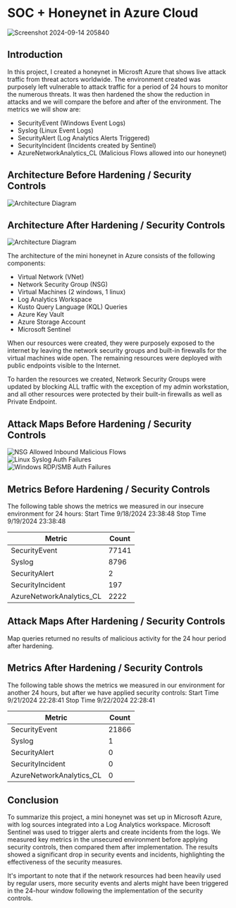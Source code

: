 # SOC + Honeynet in Azure Cloud
![Screenshot 2024-09-14 205840](https://github.com/user-attachments/assets/297486f1-c1ff-4e70-a26a-d8396e9aeff8)

## Introduction

In this project, I created a honeynet in Microsft Azure that shows live attack traffic from threat actors worldwide. The environment created was purposely left vulnerable to attack traffic for a period of 24 hours to monitor the numerous threats. It was then hardened the show the reduction in attacks and we will compare the before and after of the environment. The metrics we will show are:

- SecurityEvent (Windows Event Logs)
- Syslog (Linux Event Logs)
- SecurityAlert (Log Analytics Alerts Triggered)
- SecurityIncident (Incidents created by Sentinel)
- AzureNetworkAnalytics_CL (Malicious Flows allowed into our honeynet)

## Architecture Before Hardening / Security Controls
![Architecture Diagram](https://i.imgur.com/aBDwnKb.jpg)

## Architecture After Hardening / Security Controls
![Architecture Diagram](https://i.imgur.com/YQNa9Pp.jpg)

The architecture of the mini honeynet in Azure consists of the following components:

- Virtual Network (VNet)
- Network Security Group (NSG)
- Virtual Machines (2 windows, 1 linux)
- Log Analytics Workspace
- Kusto Query Language (KQL) Queries
- Azure Key Vault
- Azure Storage Account
- Microsoft Sentinel

When our resources were created, they were purposely exposed to the internet by leaving the network security groups and built-in firewalls for the virtual machines wide open. The remaining resources were deployed with public endpoints visible to the Internet.

To harden the resources we created, Network Security Groups were updated by blocking ALL traffic with the exception of my admin workstation, and all other resources were protected by their built-in firewalls as well as Private Endpoint.

## Attack Maps Before Hardening / Security Controls
![NSG Allowed Inbound Malicious Flows](https://github.com/user-attachments/assets/d32f46c1-7901-442a-b4da-81aa1c4d6d10)<br>
![Linux Syslog Auth Failures](https://github.com/user-attachments/assets/82b3d91c-7218-4f59-a47c-ab9fb5161e67)<br>
![Windows RDP/SMB Auth Failures](https://github.com/user-attachments/assets/cc1f729a-beaf-4c96-9525-f7033741c57d)<br>

## Metrics Before Hardening / Security Controls

The following table shows the metrics we measured in our insecure environment for 24 hours:
Start Time 9/18/2024 23:38:48
Stop Time 9/19/2024 23:38:48

| Metric                   | Count
| ------------------------ | -----
| SecurityEvent            | 77141
| Syslog                   | 8796
| SecurityAlert            | 2
| SecurityIncident         | 197
| AzureNetworkAnalytics_CL | 2222

## Attack Maps After Hardening / Security Controls

Map queries returned no results of malicious activity for the 24 hour period after hardening.

## Metrics After Hardening / Security Controls

The following table shows the metrics we measured in our environment for another 24 hours, but after we have applied security controls:
Start Time 9/21/2024 22:28:41
Stop Time	9/22/2024 22:28:41

| Metric                   | Count
| ------------------------ | -----
| SecurityEvent            | 21866
| Syslog                   | 1
| SecurityAlert            | 0
| SecurityIncident         | 0
| AzureNetworkAnalytics_CL | 0

## Conclusion

To summarize this project, a mini honeynet was set up in Microsoft Azure, with log sources integrated into a Log Analytics workspace. Microsoft Sentinel was used to trigger alerts and create incidents from the logs. We measured key metrics in the unsecured environment before applying security controls, then compared them after implementation. The results showed a significant drop in security events and incidents, highlighting the effectiveness of the security measures.

It's important to note that if the network resources had been heavily used by regular users, more security events and alerts might have been triggered in the 24-hour window following the implementation of the security controls.
